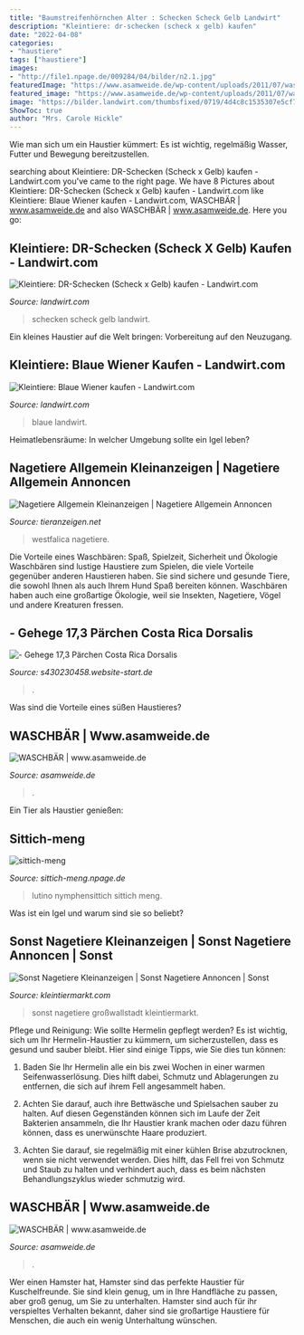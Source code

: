 ```yaml
---
title: "Baumstreifenhörnchen Alter : Schecken Scheck Gelb Landwirt"
description: "Kleintiere: dr-schecken (scheck x gelb) kaufen"
date: "2022-04-08"
categories:
- "haustiere"
tags: ["haustiere"]
images:
- "http://file1.npage.de/009284/04/bilder/n2.1.jpg"
featuredImage: "https://www.asamweide.de/wp-content/uploads/2011/07/waschbaer.jpg"
featured_image: "https://www.asamweide.de/wp-content/uploads/2011/07/waschbaer.jpg"
image: "https://bilder.landwirt.com/thumbsfixed/0719/4d4c8c1535307e5cf790e803b7a01573.jpg"
ShowToc: true
author: "Mrs. Carole Hickle"
---
```



Wie man sich um ein Haustier kümmert: Es ist wichtig, regelmäßig Wasser, Futter und Bewegung bereitzustellen.

	

		
searching about Kleintiere: DR-Schecken (Scheck x Gelb) kaufen - Landwirt.com you've came to the right page. We have 8 Pictures about Kleintiere: DR-Schecken (Scheck x Gelb) kaufen - Landwirt.com like Kleintiere: Blaue Wiener kaufen - Landwirt.com, WASCHBÄR | www.asamweide.de and also WASCHBÄR | www.asamweide.de. Here you go:
		
    
## Kleintiere: DR-Schecken (Scheck X Gelb) Kaufen - Landwirt.com

<img loading=lazy src="https://bilder.landwirt.com/thumbsfixed/0719/4d4c8c1535307e5cf790e803b7a01573.jpg" onerror="this.onerror=null;this.src='https://tse4.mm.bing.net/th?id=OIP.cGgK2B_Gc2WjTT8bRITPXQAAAA&amp;pid=15.1';" alt="Kleintiere: DR-Schecken (Scheck x Gelb) kaufen - Landwirt.com">

_Source: landwirt.com_

>schecken scheck gelb landwirt. 

	

Ein kleines Haustier auf die Welt bringen: Vorbereitung auf den Neuzugang.

    
## Kleintiere: Blaue Wiener Kaufen - Landwirt.com

<img loading=lazy src="https://bilder.landwirt.com/0720/ea890ef9a2099fd952db7143e48a7565.jpg" onerror="this.onerror=null;this.src='https://tse3.mm.bing.net/th?id=OIP.YDWtVwbya36GfBcZkeK6-gHaFj&amp;pid=15.1';" alt="Kleintiere: Blaue Wiener kaufen - Landwirt.com">

_Source: landwirt.com_

>blaue landwirt. 

	

Heimatlebensräume: In welcher Umgebung sollte ein Igel leben?

    
## Nagetiere Allgemein Kleinanzeigen | Nagetiere Allgemein Annoncen

<img loading=lazy src="http://www.tieranzeigen.net/export/ue8fYRdtEBal.JPG" onerror="this.onerror=null;this.src='https://tse3.mm.bing.net/th?id=OIP.NcD4W6Iy_qoFyxb31tSKVAHaEJ&amp;pid=15.1';" alt="Nagetiere Allgemein Kleinanzeigen | Nagetiere Allgemein Annoncen">

_Source: tieranzeigen.net_

>westfalica nagetiere. 

	

Die Vorteile eines Waschbären: Spaß, Spielzeit, Sicherheit und Ökologie
Waschbären sind lustige Haustiere zum Spielen, die viele Vorteile gegenüber anderen Haustieren haben. Sie sind sichere und gesunde Tiere, die sowohl Ihnen als auch Ihrem Hund Spaß bereiten können. Waschbären haben auch eine großartige Ökologie, weil sie Insekten, Nagetiere, Vögel und andere Kreaturen fressen.

    
## - Gehege 17,3 Pärchen Costa Rica Dorsalis

<img loading=lazy src="http://s430230458.website-start.de/s/cc_images/cache_2447435497.jpg?t=1399366914" onerror="this.onerror=null;this.src='https://tse3.mm.bing.net/th?id=OIP.Bp5P77Atsi5O8TJbhc9nSwHaFj&amp;pid=15.1';" alt="- Gehege 17,3 Pärchen Costa Rica Dorsalis">

_Source: s430230458.website-start.de_

>. 

	

Was sind die Vorteile eines süßen Haustieres?

    
## WASCHBÄR | Www.asamweide.de

<img loading=lazy src="https://www.asamweide.de/wp-content/uploads/2011/07/IMG_07421-718x1024.jpg" onerror="this.onerror=null;this.src='https://tse2.mm.bing.net/th?id=OIP.tlPMl0w1eAupNHC3iPUfcQHaKk&amp;pid=15.1';" alt="WASCHBÄR | www.asamweide.de">

_Source: asamweide.de_

>. 

	

Ein Tier als Haustier genießen:

    
## Sittich-meng

<img loading=lazy src="http://file1.npage.de/009284/04/bilder/n2.1.jpg" onerror="this.onerror=null;this.src='https://tse3.mm.bing.net/th?id=OIP.Apb9_B_D2B8aHbaUgdxWDAHaFj&amp;pid=15.1';" alt="sittich-meng">

_Source: sittich-meng.npage.de_

>lutino nymphensittich sittich meng. 

	

Was ist ein Igel und warum sind sie so beliebt?

    
## Sonst Nagetiere Kleinanzeigen | Sonst Nagetiere Annoncen | Sonst

<img loading=lazy src="http://www.kleintiermarkt.com/export/exY7mfRCtBFP.jpg" onerror="this.onerror=null;this.src='https://tse2.mm.bing.net/th?id=OIP.8dv5OLQVakQVMCbeT8vZ-wHaFj&amp;pid=15.1';" alt="Sonst Nagetiere Kleinanzeigen | Sonst Nagetiere Annoncen | Sonst">

_Source: kleintiermarkt.com_

>sonst nagetiere großwallstadt kleintiermarkt. 

	

Pflege und Reinigung: Wie sollte Hermelin gepflegt werden?
Es ist wichtig, sich um Ihr Hermelin-Haustier zu kümmern, um sicherzustellen, dass es gesund und sauber bleibt. Hier sind einige Tipps, wie Sie dies tun können:
1. Baden Sie Ihr Hermelin alle ein bis zwei Wochen in einer warmen Seifenwasserlösung. Dies hilft dabei, Schmutz und Ablagerungen zu entfernen, die sich auf ihrem Fell angesammelt haben.

2. Achten Sie darauf, auch ihre Bettwäsche und Spielsachen sauber zu halten. Auf diesen Gegenständen können sich im Laufe der Zeit Bakterien ansammeln, die Ihr Haustier krank machen oder dazu führen können, dass es unerwünschte Haare produziert.

3. Achten Sie darauf, sie regelmäßig mit einer kühlen Brise abzutrocknen, wenn sie nicht verwendet werden. Dies hilft, das Fell frei von Schmutz und Staub zu halten und verhindert auch, dass es beim nächsten Behandlungszyklus wieder schmutzig wird.

    
## WASCHBÄR | Www.asamweide.de

<img loading=lazy src="https://www.asamweide.de/wp-content/uploads/2011/07/waschbaer.jpg" onerror="this.onerror=null;this.src='https://tse4.mm.bing.net/th?id=OIP.ZkcF8sIblpNiqlk4-MwaTgHaCj&amp;pid=15.1';" alt="WASCHBÄR | www.asamweide.de">

_Source: asamweide.de_

>. 

	

Wer einen Hamster hat,
Hamster sind das perfekte Haustier für Kuschelfreunde. Sie sind klein genug, um in Ihre Handfläche zu passen, aber groß genug, um Sie zu unterhalten. Hamster sind auch für ihr verspieltes Verhalten bekannt, daher sind sie großartige Haustiere für Menschen, die auch ein wenig Unterhaltung wünschen.


